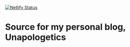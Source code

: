 [![Netlify Status](https://api.netlify.com/api/v1/badges/ef9ef3b2-a80a-4e65-95df-11afade7a336/deploy-status)](https://app.netlify.com/sites/agitated-ride-6357d1/deploys)

# Source for my personal blog, Unapologetics

